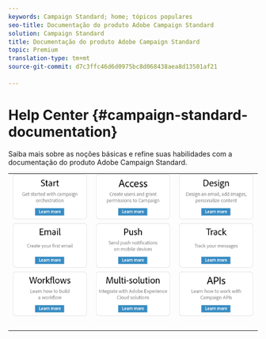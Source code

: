 ```yaml
---
keywords: Campaign Standard; home; tópicos populares
seo-title: Documentação do produto Adobe Campaign Standard
solution: Campaign Standard
title: Documentação do produto Adobe Campaign Standard
topic: Premium
translation-type: tm+mt
source-git-commit: d7c3ffc46d6d0975bc8d068438aea8d13501af21

---
```



# Help Center {#campaign-standard-documentation}

Saiba mais sobre as noções básicas e refine suas habilidades com a documentação do produto Adobe Campaign Standard.

|  |  |  |
|:---:|:---:|:---:|
| [![image](/help/assets/start-400.png)](/help/start/using/campaign-orchestration.md) | [![image](/help/assets/access-400.png)](/help/administration/using/about-access-management.md) | [![image](/help/assets/design-400.png)](/help/designing/using/about-email-content-design.md) |
| [![image](/help/assets/email-400.png)](/help/channels/using/creating-an-email.md) | [![image](/help/assets/push-400.png)](/help/channels/using/about-push-notifications.md) | [![image](/help/assets/track-400.png)](/help/sending/using/tracking-messages.md) |
| [![image](/help/assets/workflows-400.png)](/help/automating/using/building-a-workflow.md) | [![image](/help/assets/multi-400.png)](/help/integrating/using/about-campaign-integrations.md) | [![image](/help/assets/api-400.png)](https://docs.campaign.adobe.com/doc/standard/en/api/ACS_API.html) |
| [![image](/help/assets/empty123456791.png)](https://docs.adobe.com/content/help/en/campaign-standard/using/campaign-standard-home.html) | [![image](/help/assets/empty123456791.png)](https://docs.adobe.com/content/help/en/campaign-standard/using/campaign-standard-home.html) | [![image](/help/assets/empty123456791.png)](https://docs.adobe.com/content/help/en/campaign-standard/using/campaign-standard-home.html) |
